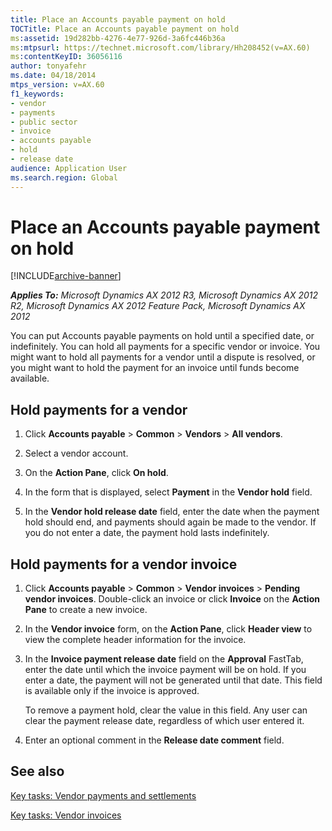 ```yaml
---
title: Place an Accounts payable payment on hold
TOCTitle: Place an Accounts payable payment on hold
ms:assetid: 19d282bb-4276-4e77-926d-3a6fc446b36a
ms:mtpsurl: https://technet.microsoft.com/library/Hh208452(v=AX.60)
ms:contentKeyID: 36056116
author: tonyafehr
ms.date: 04/18/2014
mtps_version: v=AX.60
f1_keywords:
- vendor
- payments
- public sector
- invoice
- accounts payable
- hold
- release date
audience: Application User
ms.search.region: Global
---
```


# Place an Accounts payable payment on hold 


[!INCLUDE[archive-banner](includes/archive-banner.md)]


_**Applies To:** Microsoft Dynamics AX 2012 R3, Microsoft Dynamics AX 2012 R2, Microsoft Dynamics AX 2012 Feature Pack, Microsoft Dynamics AX 2012_

You can put Accounts payable payments on hold until a specified date, or indefinitely. You can hold all payments for a specific vendor or invoice. You might want to hold all payments for a vendor until a dispute is resolved, or you might want to hold the payment for an invoice until funds become available.

## Hold payments for a vendor

1.  Click **Accounts payable** \> **Common** \> **Vendors** \> **All vendors**.

2.  Select a vendor account.

3.  On the **Action Pane**, click **On hold**.

4.  In the form that is displayed, select **Payment** in the **Vendor hold** field.

5.  In the **Vendor hold release date** field, enter the date when the payment hold should end, and payments should again be made to the vendor. If you do not enter a date, the payment hold lasts indefinitely.

## Hold payments for a vendor invoice

1.  Click **Accounts payable** \> **Common** \> **Vendor invoices** \> **Pending vendor invoices**. Double-click an invoice or click **Invoice** on the **Action Pane** to create a new invoice.

2.  In the **Vendor invoice** form, on the **Action Pane**, click **Header view** to view the complete header information for the invoice.

3.  In the **Invoice payment release date** field on the **Approval** FastTab, enter the date until which the invoice payment will be on hold. If you enter a date, the payment will not be generated until that date. This field is available only if the invoice is approved.
    
    To remove a payment hold, clear the value in this field. Any user can clear the payment release date, regardless of which user entered it.

4.  Enter an optional comment in the **Release date comment** field.

## See also

[Key tasks: Vendor payments and settlements](key-tasks-vendor-payments-and-settlements.md)

[Key tasks: Vendor invoices](key-tasks-vendor-invoices.md)

  


